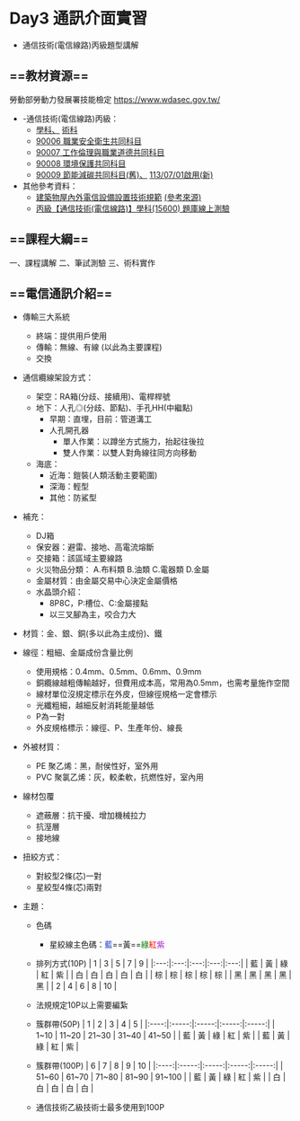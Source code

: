 # Day3 通訊介面實習

+ 通信技術(電信線路)丙級題型講解

## ==教材資源==
勞動部勞動力發展署技能檢定 https://www.wdasec.gov.tw/
+ -通信技術(電信線路)丙級：
    + [學科、](https://techbank.wdasec.gov.tw/owInform/DLowFile/156003A13.pdf?699) [術科](https://techbank.wdasec.gov.tw/owInform/DLowFile/156003B11.pdf?12)
    + [90006  職業安全衛生共同科目](https://techbank.wdasec.gov.tw/owInform/DLowFile/900060A15.pdf?271)
    + [90007  工作倫理與職業道德共同科目](https://techbank.wdasec.gov.tw/owInform/DLowFile/900070A15.pdf?476)
    + [90008  環境保護共同科目](https://techbank.wdasec.gov.tw/owInform/DLowFile/900080A14.pdf?928)
    + [90009  節能減碳共同科目(舊)、](https://techbank.wdasec.gov.tw/owInform/DLowFile/900090A17.pdf?750)    [113/07/01啟用(新)](https://techbank.wdasec.gov.tw/owInform/DLowFile/900090A19.pdf?81)
+ 其他參考資料：
    + [建築物屋內外電信設備設置技術規範](https://www.rootlaw.com.tw/Attach/L-Doc/A040410001022300-1100222-1000-001.pdf) [(參考來源)](https://www.rootlaw.com.tw/LawContent.aspx?LawID=A040410001022300-1100222)
    + [丙級【通信技術(電信線路)】學科(15600) 題庫線上測驗](http://203.72.185.13/bestcontent.asp?examid=t15600)

## ==課程大綱==
一、課程講解
二、筆試測驗
三、術科實作

## ==電信通訊介紹==
+ 傳輸三大系統
    + 終端：提供用戶使用
    + 傳輸：無線、有線 (以此為主要課程)
    + 交換

+ 通信纜線架設方式：
    + 架空：RA箱(分歧、接續用)、電桿桿號
    + 地下：人孔◎(分歧、節點)、手孔HH(中繼點)
        + 早期：直埋，目前：管道溝工
        + 人孔開孔器
            + 單人作業：以蹲坐方式施力，抬起往後拉
            + 雙人作業：以雙人對角線往同方向移動
    + 海底：
        + 近海：鎧裝(人類活動主要範圍)
        + 深海：輕型
        + 其他：防鯊型
        
+ 補充：
    + DJ箱
    + 保安器：避雷、接地、高電流熔斷
    + 交接箱：該區域主要線路 
    + 火災物品分類：
        A.布料類
        B.油類
        C.電器類
        D.金屬
    + 金屬材質：由金屬交易中心決定金屬價格
    + 水晶頭介紹：
        + 8P8C，P:槽位、C:金屬接點
        + 以三叉腳為主，咬合力大

+ 材質：金、銀、銅(多以此為主成份)、鐵
+ 線徑：粗細、金屬成份含量比例
    + 使用規格：0.4mm、0.5mm、0.6mm、0.9mm
    + 銅纜線越粗傳輸越好，但費用成本高，常用為0.5mm，也需考量施作空間
    + 線材單位沒規定標示在外皮，但線徑規格一定會標示
    + 光纖粗細，越細反射消耗能量越低
    + P為一對
    + 外皮規格標示：線徑、P、生產年份、線長

+ 外被材質：
    + PE 聚乙烯：黑，耐侯性好，室外用
    + PVC 聚氯乙烯：灰，較柔軟，抗燃性好，室內用

+ 線材包覆
    + 遮蔽層：抗干擾、增加機械拉力
    + 抗溼層
    + 接地線
    
+ 扭絞方式：
    + 對絞型2條(芯)一對
    + 星絞型4條(芯)兩對
    
+ 主題：
    + 色碼
        + 星絞線主色碼：<font color="#1936C9">藍</font>==黃==<font color="#008000">綠</font><font color="#f00">紅</font><font color="#AC19C9">紫</font>
    + 排列方式(10P)
      |  1  |  3  |  5  |  7  |  9  |
      |:---:|:---:|:---:|:---:|:---:|
      | 藍  | 黃  | 綠  | 紅  | 紫  |
      | 白  | 白  | 白  | 白  | 白  |
      | 棕  | 棕  | 棕  | 棕  | 棕  |
      | 黑  | 黑  | 黑  | 黑  | 黑  |
      |  2  |  4  |  6  |  8  | 10  |

    + 法規規定10P以上需要編紮
   
    + 簇群帶(50P)
      |  1   |   2   |   3   |   4   |   5   |
      |:----:|:-----:|:-----:|:-----:|:-----:|
      | 1~10 | 11~20 | 21~30 | 31~40 | 41~50 |
      |  藍  |  黃   |  綠   |  紅   |  紫   |
      |  藍  |  黃   |  綠   |  紅   |  紫   |
      
    + 簇群帶(100P)
      |  6   |   7   |   8   |   9   |   10   |
      |:----:|:-----:|:-----:|:-----:|:-----:|
      | 51~60 | 61~70 | 71~80 | 81~90 | 91~100 |
      |  藍  |  黃   |  綠   |  紅   |  紫   |
      |  白  |  白   |  白   |  白   |  白   |
   
   + 通信技術乙級技術士最多使用到100P






